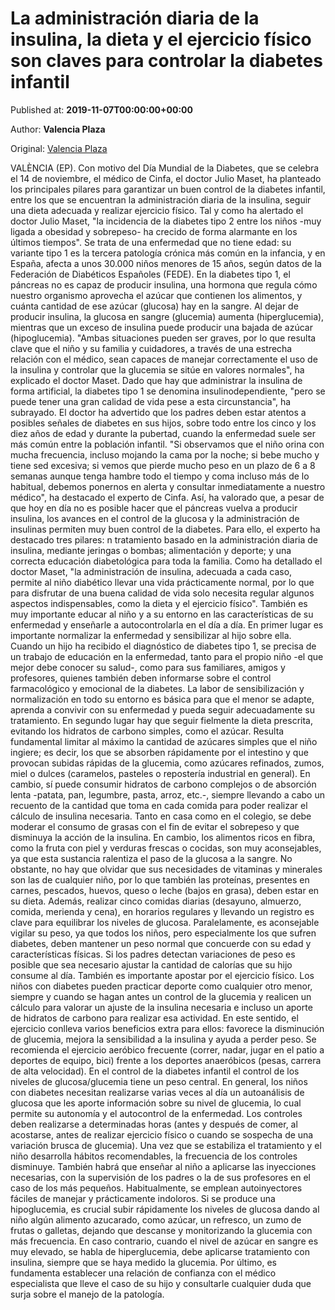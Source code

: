 
# La administración diaria de la insulina, la dieta y el ejercicio físico son claves para controlar la diabetes infantil

Published at: **2019-11-07T00:00:00+00:00**

Author: **Valencia Plaza**

Original: [Valencia Plaza](https://valenciaplaza.com/la-administracion-diaria-de-la-insulina-la-dieta-y-el-ejercicio-fisico-son-claves-para-controlar-la-diabetes-infantil)

VALÈNCIA (EP). Con motivo del Día Mundial de la Diabetes, que se celebra el 14 de noviembre, el médico de Cinfa, el doctor Julio Maset, ha planteado los principales pilares para garantizar un buen control de la diabetes infantil, entre los que se encuentran la administración diaria de la insulina, seguir una dieta adecuada y realizar ejercicio físico.
Tal y como ha alertado el doctor Julio Maset, "la incidencia de la diabetes tipo 2 entre los niños -muy ligada a obesidad y sobrepeso- ha crecido de forma alarmante en los últimos tiempos". Se trata de una enfermedad que no tiene edad: su variante tipo 1 es la tercera patología crónica más común en la infancia, y en España, afecta a unos 30.000 niños menores de 15 años, según datos de la Federación de Diabéticos Españoles (FEDE).
En la diabetes tipo 1, el páncreas no es capaz de producir insulina, una hormona que regula cómo nuestro organismo aprovecha el azúcar que contienen los alimentos, y cuánta cantidad de ese azúcar (glucosa) hay en la sangre. Al dejar de producir insulina, la glucosa en sangre (glucemia) aumenta (hiperglucemia), mientras que un exceso de insulina puede producir una bajada de azúcar (hipoglucemia).
"Ambas situaciones pueden ser graves, por lo que resulta clave que el niño y su familia y cuidadores, a través de una estrecha relación con el médico, sean capaces de manejar correctamente el uso de la insulina y controlar que la glucemia se sitúe en valores normales", ha explicado el doctor Maset.
Dado que hay que administrar la insulina de forma artificial, la diabetes tipo 1 se denomina insulinodependiente, "pero se puede tener una gran calidad de vida pese a esta circunstancia", ha subrayado.
El doctor ha advertido que los padres deben estar atentos a posibles señales de diabetes en sus hijos, sobre todo entre los cinco y los diez años de edad y durante la pubertad, cuando la enfermedad suele ser más común entre la población infantil.
"Si observamos que el niño orina con mucha frecuencia, incluso mojando la cama por la noche; si bebe mucho y tiene sed excesiva; si vemos que pierde mucho peso en un plazo de 6 a 8 semanas aunque tenga hambre todo el tiempo y coma incluso más de lo habitual, debemos ponernos en alerta y consultar inmediatamente a nuestro médico", ha destacado el experto de Cinfa.
Así, ha valorado que, a pesar de que hoy en día no es posible hacer que el páncreas vuelva a producir insulina, los avances en el control de la glucosa y la administración de insulinas permiten muy buen control de la diabetes. Para ello, el experto ha destacado tres pilares: n tratamiento basado en la administración diaria de insulina, mediante jeringas o bombas; alimentación y deporte; y una correcta educación diabetológica para toda la familia.
Como ha detallado el doctor Maset, "la administración de insulina, adecuada a cada caso, permite al niño diabético llevar una vida prácticamente normal, por lo que para disfrutar de una buena calidad de vida solo necesita regular algunos aspectos indispensables, como la dieta y el ejercicio físico". También es muy importante educar al niño y a su entorno en las características de su enfermedad y enseñarle a autocontrolarla en el día a día.
En primer lugar es importante normalizar la enfermedad y sensibilizar al hijo sobre ella. Cuando un hijo ha recibido el diagnóstico de diabetes tipo 1, se precisa de un trabajo de educación en la enfermedad, tanto para el propio niño -el que mejor debe conocer su salud-, como para sus familiares, amigos y profesores, quienes también deben informarse sobre el control farmacológico y emocional de la diabetes. La labor de sensibilización y normalización en todo su entorno es básica para que el menor se adapte, aprenda a convivir con su enfermedad y pueda seguir adecuadamente su tratamiento.
En segundo lugar hay que seguir fielmente la dieta prescrita, evitando los hidratos de carbono simples, como el azúcar. Resulta fundamental limitar al máximo la cantidad de azúcares simples que el niño ingiere; es decir, los que se absorben rápidamente por el intestino y que provocan subidas rápidas de la glucemia, como azúcares refinados, zumos, miel o dulces (caramelos, pasteles o repostería industrial en general).
En cambio, sí puede consumir hidratos de carbono complejos o de absorción lenta -patata, pan, legumbre, pasta, arroz, etc.-, siempre llevando a cabo un recuento de la cantidad que toma en cada comida para poder realizar el cálculo de insulina necesaria.
Tanto en casa como en el colegio, se debe moderar el consumo de grasas con el fin de evitar el sobrepeso y que disminuya la acción de la insulina. En cambio, los alimentos ricos en fibra, como la fruta con piel y verduras frescas o cocidas, son muy aconsejables, ya que esta sustancia ralentiza el paso de la glucosa a la sangre.
No obstante, no hay que olvidar que sus necesidades de vitaminas y minerales son las de cualquier niño, por lo que también las proteínas, presentes en carnes, pescados, huevos, queso o leche (bajos en grasa), deben estar en su dieta. Además, realizar cinco comidas diarias (desayuno, almuerzo, comida, merienda y cena), en horarios regulares y llevando un registro es clave para equilibrar los niveles de glucosa.
Paralelamente, es aconsejable vigilar su peso, ya que todos los niños, pero especialmente los que sufren diabetes, deben mantener un peso normal que concuerde con su edad y características físicas. Si los padres detectan variaciones de peso es posible que sea necesario ajustar la cantidad de calorías que su hijo consume al día.
También es importante apostar por el ejercicio físico. Los niños con diabetes pueden practicar deporte como cualquier otro menor, siempre y cuando se hagan antes un control de la glucemia y realicen un cálculo para valorar un ajuste de la insulina necesaria e incluso un aporte de hidratos de carbono para realizar esa actividad.
En este sentido, el ejercicio conlleva varios beneficios extra para ellos: favorece la disminución de glucemia, mejora la sensibilidad a la insulina y ayuda a perder peso. Se recomienda el ejercicio aeróbico frecuente (correr, nadar, jugar en el patio a deportes de equipo, bici) frente a los deportes anaeróbicos (pesas, carrera de alta velocidad).
En el control de la diabetes infantil el control de los niveles de glucosa/glucemia tiene un peso central. En general, los niños con diabetes necesitan realizarse varias veces al día un autoanálisis de glucosa que les aporte información sobre su nivel de glucemia, lo cual permite su autonomía y el autocontrol de la enfermedad.
Los controles deben realizarse a determinadas horas (antes y después de comer, al acostarse, antes de realizar ejercicio físico o cuando se sospecha de una variación brusca de glucemia). Una vez que se estabiliza el tratamiento y el niño desarrolla hábitos recomendables, la frecuencia de los controles disminuye.
También habrá que enseñar al niño a aplicarse las inyecciones necesarias, con la supervisión de los padres o la de sus profesores en el caso de los más pequeños. Habitualmente, se emplean autoinyectores fáciles de manejar y prácticamente indoloros.
Si se produce una hipoglucemia, es crucial subir rápidamente los niveles de glucosa dando al niño algún alimento azucarado, como azúcar, un refresco, un zumo de frutas o galletas, dejando que descanse y monitorizando la glucemia con más frecuencia. En caso contrario, cuando el nivel de azúcar en sangre es muy elevado, se habla de hiperglucemia, debe aplicarse tratamiento con insulina, siempre que se haya medido la glucemia.
Por último, es fundamenta establecer una relación de confianza con el médico especialista que lleve el caso de su hijo y consultarle cualquier duda que surja sobre el manejo de la patología.
